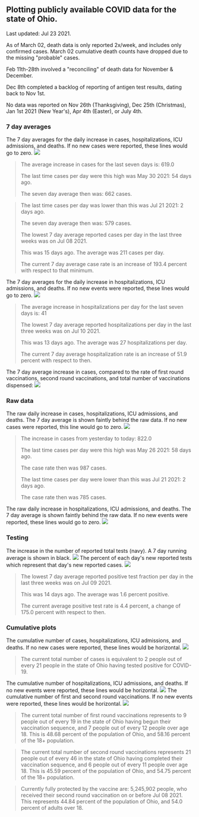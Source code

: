 ## Plotting publicly available COVID data for the state of Ohio. 

Last updated: Jul 23 2021. 

As of March 02, death data is only reported 2x/week, and includes only confirmed cases. March 02 cumulative death counts have dropped due to the missing "probable" cases.

Feb 11th-28th involved a "reconciling" of death data for November & December.

Dec 8th completed a backlog of reporting of antigen test results, dating back to Nov 1st.

No data was reported on Nov 26th (Thanksgiving), Dec 25th (Christmas), Jan 1st 2021 (New Year's), Apr 4th (Easter), or July 4th.
### 7 day averages
The 7 day averages for the daily increase in cases, hospitalizations, ICU admissions, and deaths. If no new cases were reported, these lines would go to zero.
![](7dayaverage_cases.png)

>The average increase in cases for the last seven days is: 619.0
>
>The last time cases per day were this high was May 30 2021: 54 days ago.
>
>The seven day average then was: 662 cases.

>
>The last time cases per day was lower than this was Jul 21 2021: 2 days ago.
>
>The seven day average then was: 579 cases.
>
>The lowest 7 day average reported cases per day in the last three weeks was on Jul 08 2021.
>
>This was 15 days ago. The average was 211 cases per day.
>
>The current 7 day average case rate is an increase of 193.4 percent with respect to that minimum.

The 7 day averages for the daily increase in hospitalizations, ICU admissions, and deaths. If no new events were reported, these lines would go to zero.
![](7dayaverage_hospital.png)

>The average increase in hospitalizations per day for the last seven days is: 41
>
>The lowest 7 day average reported hospitalizations per day in the last three weeks was on Jul 10 2021.
>
>This was 13 days ago. The average was 27 hospitalizations per day.
>
>The current 7 day average hospitalization rate is an increase of 51.9 percent with respect to then.

The 7 day average increase in cases, compared to the rate of first round vaccinations, second round vaccinations, and total number of vaccinations dispensed:
![](DailyVaccinationsCases.png)

### Raw data
The raw daily increase in cases, hospitalizations, ICU admissions, and deaths. The 7 day average is shown faintly behind the raw data. If no new cases were reported, this line would go to zero.
![](DailyCases.png)

>The increase in cases from yesterday to today: 822.0 
>
>The last time cases per day were this high was May 26 2021: 58 days ago. 
>
>The case rate then was 987 cases.
>
>The last time cases per day were lower than this was Jul 21 2021: 2 days ago. 
>
>The case rate then was 785 cases.

The raw daily increase in hospitalizations, ICU admissions, and deaths. The 7 day average is shown faintly behind the raw data. If no new events were reported, these lines would go to zero.
![](DailyHospitalizations.png)

### Testing

The increase in the number of reported total tests (navy). A 7 day running average is shown in black.
![](DailyTests.png)
The percent of each day's new reported tests which represent that day's new reported cases.
![](percentpositive_tests.png)

>The lowest 7 day average reported positive test fraction per day in the last three weeks was on Jul 09 2021.
>
>This was 14 days ago. The average was 1.6 percent positive. 
>
>The current average positive test rate is 4.4 percent, a change of 175.0 percent with respect to then. 

### Cumulative plots
The cumulative number of cases, hospitalizations, ICU admissions, and deaths. If no new cases were reported, these lines would be horizontal.
![](Cases.png)

>The current total number of cases is equivalent to 2 people out of every 21 people in the state of Ohio having tested positive for COVID-19.

The cumulative number of hospitalizations, ICU admissions, and deaths. If no new events were reported, these lines would be horizontal.
![](Hospitalizations.png)
The cumulative number of first and second round vaccinations. If no new events were reported, these lines would be horizontal.
![](Vaccinations.png)

>The current total number of first round vaccinations represents to 9 people out of every 19 in the state of Ohio having begun their vaccination sequence, and 7 people out of every 12 people over age 18.
 >This is 48.68 percent of the population of Ohio, and 58.16 percent of the 18+ population.

>The current total number of second round vaccinations represents 21 people out of every 46 in the state of Ohio having completed their vaccination sequence, and 6 people out of every 11 people over age 18. 
>This is 45.59 percent of the population of Ohio, and 54.75 percent of the 18+ population.

>Currently fully protected by the vaccine are: 5,245,902 people, who received their second round vaccination on or before Jul 08 2021.
>This represents 44.84 percent of the population of Ohio, and 54.0 percent of adults over 18.

